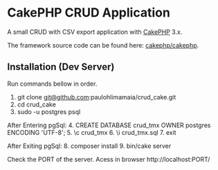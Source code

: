 # CakePHP CRUD Application

A small CRUD with CSV export application with [CakePHP](https://cakephp.org) 3.x.

The framework source code can be found here: [cakephp/cakephp](https://github.com/cakephp/cakephp).

## Installation (Dev Server)
Run commands bellow in order.

1. git clone git@github.com:paulohlimamaia/crud_cake.git
2. cd crud_cake
3. sudo -u postgres psql

After Entering pgSql:
4. CREATE DATABASE crud_tmx OWNER postgres ENCODING 'UTF-8';
5. \c crud_tmx
6. \i crud_tmx.sql
7. exit

After Exiting pgSql:
8. composer install
9. bin/cake server

Check the PORT of the server.
Acess in browser http://localhost:PORT/
